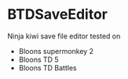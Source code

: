 # BTDSaveEditor
Ninja kiwi save file editor
tested on
  - Bloons supermonkey 2
  - Bloons TD 5
  - Bloons TD Battles

